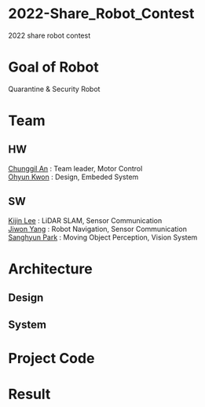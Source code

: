 # 2022-Share_Robot_Contest
2022 share robot contest  

# Goal of Robot
Quarantine & Security Robot

# Team
## HW
[Chunggil An](https://github.com/chunggilan) : Team leader, Motor Control  
[Ohyun Kwon](https://github.com/OhyunKwon99) : Design, Embeded System
## SW
[Kijin Lee](https://github.com/Daidalos99) : LiDAR SLAM, Sensor Communication  
[Jiwon Yang](https://github.com/ynji1) : Robot Navigation, Sensor Communication  
[Sanghyun Park](https://github.com/SanghyunPark01) : Moving Object Perception, Vision System  

# Architecture
## Design

## System

# Project Code

# Result
